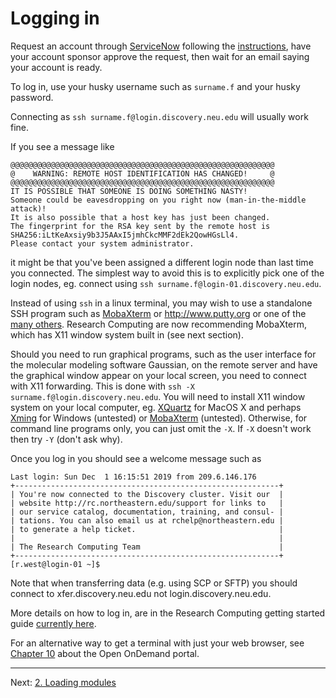 # Logging in

Request an account through [ServiceNow](https://northeastern.service-now.com/research) following the [instructions](https://rc.northeastern.edu/support/documentation/), have your account sponsor approve the request, then wait for an email saying your account is ready.

To log in, use your husky username such as `surname.f` and your husky password.

Connecting as `ssh surname.f@login.discovery.neu.edu` will usually work fine.

If you see a message like
```
@@@@@@@@@@@@@@@@@@@@@@@@@@@@@@@@@@@@@@@@@@@@@@@@@@@@@@@@@@@
@    WARNING: REMOTE HOST IDENTIFICATION HAS CHANGED!     @
@@@@@@@@@@@@@@@@@@@@@@@@@@@@@@@@@@@@@@@@@@@@@@@@@@@@@@@@@@@
IT IS POSSIBLE THAT SOMEONE IS DOING SOMETHING NASTY!
Someone could be eavesdropping on you right now (man-in-the-middle attack)!
It is also possible that a host key has just been changed.
The fingerprint for the RSA key sent by the remote host is
SHA256:iLtKeAxsiy9b3J5AAxI5jmhCkcMMF2dEk2QowHGsLl4.
Please contact your system administrator.
```
it might be that you've been assigned a different login node than last time you connected. The simplest way to avoid this is to explicitly pick one of the login nodes, eg. connect using
`ssh surname.f@login-01.discovery.neu.edu`.

Instead of using `ssh` in a linux terminal, you may wish to use a standalone SSH program
such as [MobaXterm](https://mobaxterm.mobatek.net) or http://www.putty.org or one of the [many others](https://en.wikipedia.org/wiki/Comparison_of_SSH_clients).
Research Computing are now recommending MobaXterm, which has X11 window system built in (see next section).

Should you need to run graphical programs, such as the user interface for the molecular modeling software Gaussian,
on the remote server and have the graphical window appear on your local screen, you need to connect
with X11 forwarding. This is done with `ssh -X surname.f@login.discovery.neu.edu`. You will need
to install X11 window system on your local computer, eg. [XQuartz](https://www.xquartz.org) for MacOS X and perhaps [Xming](http://www.straightrunning.com/XmingNotes/) for Windows (untested) or [MobaXterm](https://mobaxterm.mobatek.net)  (untested).
Otherwise, for command line programs only, you can just omit the `-X`. If `-X` doesn't work then try `-Y` (don't ask why).

Once you log in you should see a welcome message such as

```
Last login: Sun Dec  1 16:15:51 2019 from 209.6.146.176
+-----------------------------------------------------------+
| You're now connected to the Discovery cluster. Visit our  |
| website http://rc.northeastern.edu/support for links to   |
| our service catalog, documentation, training, and consul- |
| tations. You can also email us at rchelp@northeastern.edu |
| to generate a help ticket.                                |
|                                                           |
| The Research Computing Team                               |
+-----------------------------------------------------------+
[r.west@login-01 ~]$
```

Note that when transferring data (e.g. using SCP or SFTP) you should connect to xfer.discovery.neu.edu not login.discovery.neu.edu.

More details on how to log in, are in the Research Computing getting started guide [currently here](https://cpb-us-w2.wpmucdn.com/express.northeastern.edu/dist/1/43/files/2019/08/GettingStartedGuide-1.pdf).

For an alternative way to get a terminal with just your web browser, see [Chapter 10](10-ood.md) about the Open OnDemand portal.

---
Next: [2. Loading modules](02-modules.md)
